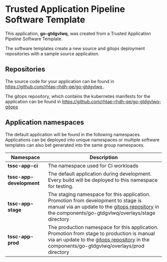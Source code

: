# Trusted Application Pipeline Software Template

This application, **go-gtdgvlwq**, was created from a Trusted Application Pipeline Software Template.

The software templates create a new source and gitops deployment repositories with a sample source application. 

## Repositories

The source code for your application can be found in [https://github.com/rhtap-rhdh-qe/go-gtdgvlwq ](https://github.com/rhtap-rhdh-qe/go-gtdgvlwq ).
 
The gitops repository, which contains the kubernetes manifests for the application can be found in 
[https://github.com/rhtap-rhdh-qe/go-gtdgvlwq-gitops ](https://github.com/rhtap-rhdh-qe/go-gtdgvlwq-gitops ) 

## Application namespaces 

The default application will be found in the following namespaces. Applications can be deployed into unique namespaces or multiple software templates can also bet generated into the same group namespaces.  

|  Namespace   |  Description   |  
| -------- | -------- |
| **tssc-app-ci** | The namespace used for CI workloads |
| **tssc-app-development** | The default application during development. Every build will be deployed to this namespace for testing. |
| **tssc-app-stage** | The staging namespace for this application. Promotion from development to stage is manual via an update to the [gitops repository](https://github.com/rhtap-rhdh-qe/go-gtdgvlwq-gitops ) in the components/go-gtdgvlwq/overlays/stage directory |
| **tssc-app-prod** | The production namespace for this application. Promotion from stage to production is manual via an update to the [gitops repository](https://github.com/rhtap-rhdh-qe/go-gtdgvlwq-gitops ) in the components/go-gtdgvlwq/overlays/prod directory |